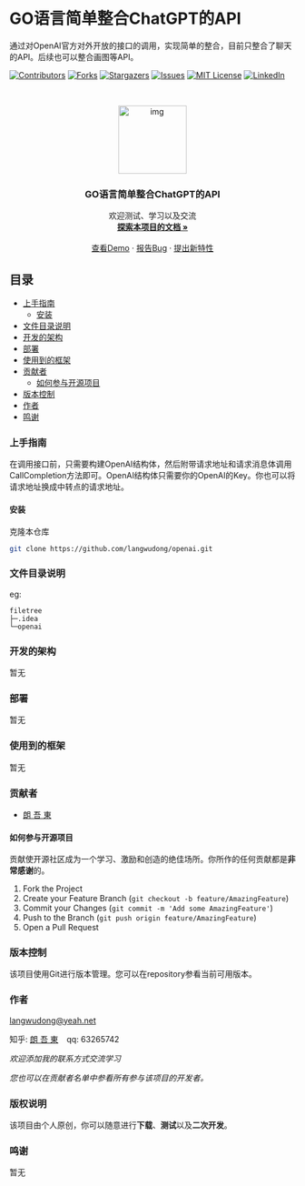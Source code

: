 

# GO语言简单整合ChatGPT的API

通过对OpenAI官方对外开放的接口的调用，实现简单的整合，目前只整合了聊天的API。后续也可以整合画图等API。

<!-- PROJECT SHIELDS -->

[![Contributors][contributors-shield]][contributors-url]
[![Forks][forks-shield]][forks-url]
[![Stargazers][stars-shield]][stars-url]
[![Issues][issues-shield]][issues-url]
[![MIT License][license-shield]][license-url]
[![LinkedIn][linkedin-shield]][linkedin-url]

<!-- PROJECT LOGO -->
<br />

<p align="center">
  <a href="https://github.com/langwudong/openai/">
    <img src="logo.png" alt="img" width="120" height="120">
  </a>


  <h3 align="center">GO语言简单整合ChatGPT的API</h3>
  <p align="center">
    欢迎测试、学习以及交流
    <br />
    <a href="https://github.com/langwudong/openai"><strong>探索本项目的文档 »</strong></a>
    <br />
    <br />
    <a href="https://github.com/langwudong/openai">查看Demo</a>
    ·
    <a href="https://github.com/langwudong/openai/issues">报告Bug</a>
    ·
    <a href="https://github.com/langwudong/openai/issues">提出新特性</a>
  </p>


</p>

## 目录

- [上手指南](#上手指南)
  - [安装](#安装)
- [文件目录说明](#文件目录说明)
- [开发的架构](#开发的架构)
- [部署](#部署)
- [使用到的框架](#使用到的框架)
- [贡献者](#贡献者)
  - [如何参与开源项目](#如何参与开源项目)
- [版本控制](#版本控制)
- [作者](#作者)
- [鸣谢](#鸣谢)

### 上手指南

在调用接口前，只需要构建OpenAI结构体，然后附带请求地址和请求消息体调用CallCompletion方法即可。OpenAI结构体只需要你的OpenAI的Key。你也可以将请求地址换成中转点的请求地址。

#### 安装

克隆本仓库

```sh
git clone https://github.com/langwudong/openai.git
```

### 文件目录说明

eg:

```
filetree 
├─.idea
└─openai

```





### 开发的架构 

暂无

### 部署

暂无

### 使用到的框架

暂无

### 贡献者

- [朗 吾 東](https://github.com/langwudong)

#### 如何参与开源项目

贡献使开源社区成为一个学习、激励和创造的绝佳场所。你所作的任何贡献都是**非常感谢**的。


1. Fork the Project
2. Create your Feature Branch (`git checkout -b feature/AmazingFeature`)
3. Commit your Changes (`git commit -m 'Add some AmazingFeature'`)
4. Push to the Branch (`git push origin feature/AmazingFeature`)
5. Open a Pull Request



### 版本控制

该项目使用Git进行版本管理。您可以在repository参看当前可用版本。

### 作者

langwudong@yeah.net

知乎: [朗 吾 東](https://www.zhihu.com/people/---60-9-44)  &ensp; qq: 63265742

*欢迎添加我的联系方式交流学习*

*您也可以在贡献者名单中参看所有参与该项目的开发者。*

### 版权说明

该项目由个人原创，你可以随意进行**下载**、**测试**以及**二次开发**。

### 鸣谢


暂无

<!-- links -->

[your-project-path]:langwudong/openai
[contributors-shield]: https://img.shields.io/github/contributors/langwudong/openai.svg?style=flat-square
[contributors-url]: https://github.com/langwudong/openai/graphs/contributors
[forks-shield]: https://img.shields.io/github/forks/langwudong/openai.svg?style=flat-square
[forks-url]: https://github.com/langwudong/openai/network/members
[stars-shield]: https://img.shields.io/github/stars/langwudong/openai.svg?style=flat-square
[stars-url]: https://github.com/langwudong/openai/stargazers
[issues-shield]: https://img.shields.io/github/issues/langwudong/openai.svg?style=flat-square
[issues-url]: https://img.shields.io/github/issues/langwudong/openai.svg
[license-shield]: https://img.shields.io/github/license/shaojintian/Best_README_template.svg?style=flat-square
[license-url]: https://github.com/langwudong/openai/blob/master/LICENSE.txt
[linkedin-shield]: https://img.shields.io/badge/-LinkedIn-black.svg?style=flat-square&logo=linkedin&colorB=555
[linkedin-url]: https://linkedin.com/in/langwudong
